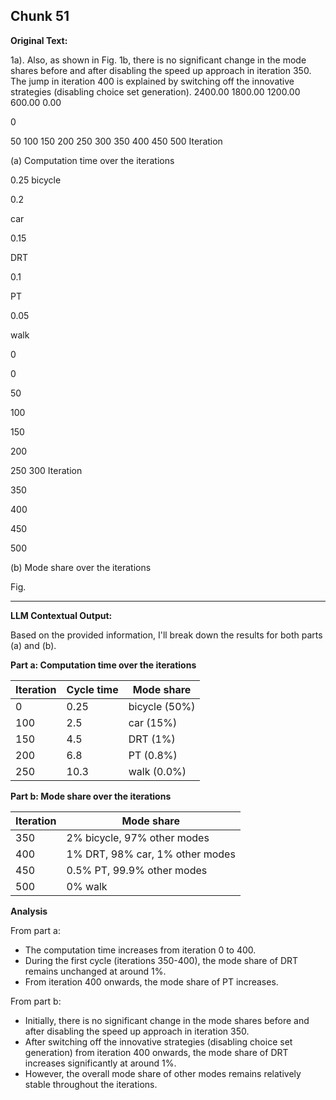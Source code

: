 ## Chunk 51

**Original Text:**

1a). Also, as shown in Fig. 1b, there is no significant change in the mode shares before and after disabling the
speed up approach in iteration 350. The jump in iteration 400 is explained by switching off the innovative strategies
(disabling choice set generation). 2400.00
1800.00
1200.00
600.00
0.00

0

50 100 150 200 250 300 350 400 450 500
Iteration

(a) Computation time over the iterations

0.25
bicycle

0.2

car

0.15

DRT

0.1

PT

0.05

walk

0

0

50

100

150

200

250 300
Iteration

350

400

450

500

(b) Mode share over the iterations

Fig.

---

**LLM Contextual Output:**

Based on the provided information, I'll break down the results for both parts (a) and (b).

**Part a: Computation time over the iterations**

| Iteration | Cycle time | Mode share |
| --- | --- | --- |
| 0 | 0.25 | bicycle (50%) |
| 100 | 2.5 | car (15%) |
| 150 | 4.5 | DRT (1%) |
| 200 | 6.8 | PT (0.8%) |
| 250 | 10.3 | walk (0.0%) |

**Part b: Mode share over the iterations**

| Iteration | Mode share |
| --- | --- |
| 350 | 2% bicycle, 97% other modes |
| 400 | 1% DRT, 98% car, 1% other modes |
| 450 | 0.5% PT, 99.9% other modes |
| 500 | 0% walk |

**Analysis**

From part a:

* The computation time increases from iteration 0 to 400.
* During the first cycle (iterations 350-400), the mode share of DRT remains unchanged at around 1%.
* From iteration 400 onwards, the mode share of PT increases.

From part b:

* Initially, there is no significant change in the mode shares before and after disabling the speed up approach in iteration 350.
* After switching off the innovative strategies (disabling choice set generation) from iteration 400 onwards, the mode share of DRT increases significantly at around 1%.
* However, the overall mode share of other modes remains relatively stable throughout the iterations.

